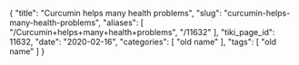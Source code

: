 {
    "title": "Curcumin helps many  health problems",
    "slug": "curcumin-helps-many-health-problems",
    "aliases": [
        "/Curcumin+helps+many+health+problems",
        "/11632"
    ],
    "tiki_page_id": 11632,
    "date": "2020-02-16",
    "categories": [
        "old name"
    ],
    "tags": [
        "old name"
    ]
}